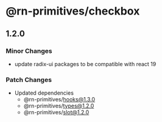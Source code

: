 # @rn-primitives/checkbox

## 1.2.0

### Minor Changes

- update radix-ui packages to be compatible with react 19

### Patch Changes

- Updated dependencies
  - @rn-primitives/hooks@1.3.0
  - @rn-primitives/types@1.2.0
  - @rn-primitives/slot@1.2.0
